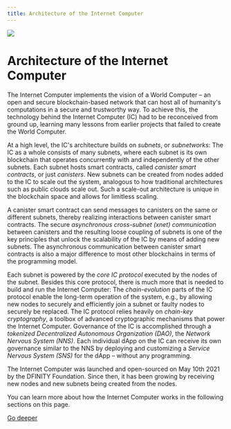 ```yaml
---
title: Architecture of the Internet Computer
---
```


![](/img/how-it-works/subnet_architecture.png)

# Architecture of the Internet Computer

The Internet Computer implements the vision of a World Computer –  an open and secure blockchain-based network that can host all of humanity's computations in a secure and trustworthy way.
To achieve this, the technology behind the Internet Computer (IC) had to be reconceived from ground up, learning many lessons from earlier projects that failed to create the World Computer.

At a high level, the IC's architecture builds on *subnets*, or *subnetworks*: The IC as a whole consists of many subnets, where each subnet is its own blockchain that operates concurrently with and independently of the other subnets.
Each subnet hosts smart contracts, called *canister smart contracts*, or just *canisters*.
New subnets can be created from nodes added to the IC to scale out the system, analogous to how traditional architectures such as public clouds scale out.
Such a scale-out architecture is unique in the blockchain space and allows for limitless scaling.

A canister smart contract can send messages to canisters on the same or different subnets, thereby realizing interactions between canister smart contracts.
The secure *asynchronous cross-subnet (xnet) communication* between canisters and the resulting loose coupling of subnets is one of the key principles that unlock the scalability of the IC by means of adding new subnets.
The asynchronous communication between canister smart contracts is also a major difference to most other blockchains in terms of the programming model.

Each subnet is powered by the *core IC protocol* executed by the nodes of the subnet.
Besides this core protocol, there is much more that is needed to build and run the Internet Computer:
The *chain-evolution* parts of the IC protocol enable the long-term operation of the system, e.g., by allowing new nodes to securely and efficiently join a subnet or faulty nodes to securely be replaced.
The IC protocol relies heavily on *chain-key cryptography*, a toolbox of advanced cryptographic mechanisms that power the Internet Computer.
Governance of the IC is accomplished through a *tokenized Decentralized Autonomous Organization (DAO)*, the *Network Nervous System (NNS)*.
Each individual dApp on the IC can receive its own governance similar to the NNS by deploying and customizing a *Service Nervous System (SNS)* for the dApp – without any programming.

The Internet Computer was launched and open-sourced on May 10th 2021 by the DFINITY Foundation.
Since then, it has been growing by receiving new nodes and new subnets being created from the nodes.

You can learn more about how the Internet Computer works in the following sections on this page.

[Go deeper](/how-it-works/architecture-of-the-internet-computer/)
